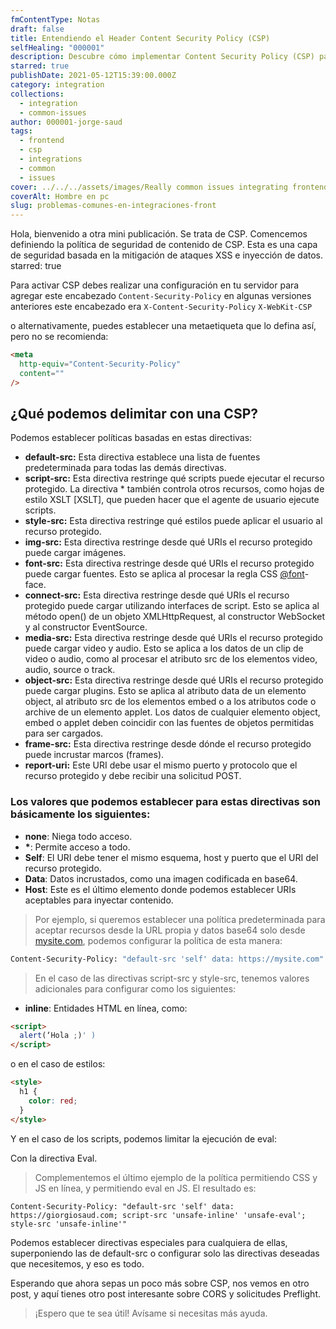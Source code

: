 ```yaml
---
fmContentType: Notas
draft: false
title: Entendiendo el Header Content Security Policy (CSP)
selfHealing: "000001"
description: Descubre cómo implementar Content Security Policy (CSP) para proteger tu sitio web de ataques XSS e inyección de datos.
starred: true
publishDate: 2021-05-12T15:39:00.000Z
category: integration
collections:
  - integration
  - common-issues
author: 000001-jorge-saud
tags:
  - frontend
  - csp
  - integrations
  - common
  - issues
cover: ../../../assets/images/Really common issues integrating frontend.webp
coverAlt: Hombre en pc
slug: problemas-comunes-en-integraciones-front
---
```


Hola, bienvenido a otra mini publicación. Se trata de CSP. Comencemos definiendo la política de seguridad de contenido de CSP. Esta es una capa de seguridad basada en la mitigación de ataques XSS e inyección de datos.
starred: true

Para activar CSP debes realizar una configuración en tu servidor para agregar este encabezado `Content-Security-Policy` en algunas versiones anteriores este encabezado era `X-Content-Security-Policy` `X-WebKit-CSP`

o alternativamente, puedes establecer una metaetiqueta que lo defina así, pero no se recomienda:

```html
<meta
  http-equiv="Content-Security-Policy"
  content=""
/>
```

## ¿Qué podemos delimitar con una CSP?

Podemos establecer políticas basadas en estas directivas:

- **default-src:** Esta directiva establece una lista de fuentes predeterminada para todas las demás directivas.
- **script-src:** Esta directiva restringe qué scripts puede ejecutar el recurso protegido. La directiva \* también controla otros recursos, como hojas de estilo XSLT \[XSLT\], que pueden hacer que el agente de usuario ejecute scripts.
- **style-src:** Esta directiva restringe qué estilos puede aplicar el usuario al recurso protegido.
- **img-src:** Esta directiva restringe desde qué URIs el recurso protegido puede cargar imágenes.
- **font-src:** Esta directiva restringe desde qué URIs el recurso protegido puede cargar fuentes. Esto se aplica al procesar la regla CSS [@font](https://hashnode.com/@font)\-face.
- **connect-src:** Esta directiva restringe desde qué URIs el recurso protegido puede cargar utilizando interfaces de script. Esto se aplica al método open() de un objeto XMLHttpRequest, al constructor WebSocket y al constructor EventSource.
- **media-src:** Esta directiva restringe desde qué URIs el recurso protegido puede cargar video y audio. Esto se aplica a los datos de un clip de video o audio, como al procesar el atributo src de los elementos video, audio, source o track.
- **object-src:** Esta directiva restringe desde qué URIs el recurso protegido puede cargar plugins. Esto se aplica al atributo data de un elemento object, al atributo src de los elementos embed o a los atributos code o archive de un elemento applet. Los datos de cualquier elemento object, embed o applet deben coincidir con las fuentes de objetos permitidas para ser cargados.
- **frame-src:** Esta directiva restringe desde dónde el recurso protegido puede incrustar marcos (frames).
- **report-uri:** Este URI debe usar el mismo puerto y protocolo que el recurso protegido y debe recibir una solicitud POST.

### Los valores que podemos establecer para estas directivas son básicamente los siguientes:

- **none**: Niega todo acceso.
- **\***: Permite acceso a todo.
- **Self**: El URI debe tener el mismo esquema, host y puerto que el URI del recurso protegido.
- **Data**: Datos incrustados, como una imagen codificada en base64.
- **Host**: Este es el último elemento donde podemos establecer URIs aceptables para inyectar contenido.

> Por ejemplo, si queremos establecer una política predeterminada para aceptar recursos desde la URL propia y datos base64 solo desde [mysite.com](https://mysite.com), podemos configurar la política de esta manera:

```bash
Content-Security-Policy: "default-src 'self' data: https://mysite.com"
```

> En el caso de las directivas script-src y style-src, tenemos valores adicionales para configurar como los siguientes:

- **inline**: Entidades HTML en línea, como:

```html
<script>
  alert(‘Hola ;)' )
</script>
```

o en el caso de estilos:

```html
<style>
  h1 {
    color: red;
  }
</style>
```

Y en el caso de los scripts, podemos limitar la ejecución de eval:

Con la directiva Eval.

> Complementemos el último ejemplo de la política permitiendo CSS y JS en línea, y permitiendo eval en JS. El resultado es:

```
Content-Security-Policy: "default-src 'self' data: https://giorgiosaud.com; script-src 'unsafe-inline' 'unsafe-eval'; style-src 'unsafe-inline'"
```

Podemos establecer directivas especiales para cualquiera de ellas, superponiendo las de default-src o configurar solo las directivas deseadas que necesitemos, y eso es todo.

Esperando que ahora sepas un poco más sobre CSP, nos vemos en otro post, y aquí tienes otro post interesante sobre CORS y solicitudes Preflight.

> ¡Espero que te sea útil! Avísame si necesitas más ayuda.
